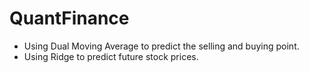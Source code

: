 # QuantFinance
- Using Dual Moving Average to predict the selling and buying point.
- Using Ridge to predict future stock prices.
